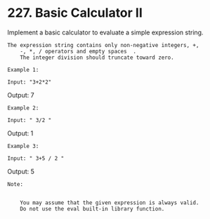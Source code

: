 # 227. Basic Calculator II

Implement a basic calculator to evaluate a simple expression string.

    The expression string contains only non-negative integers, +,
        -, *, / operators and empty spaces  .
        The integer division should truncate toward zero.

    Example 1:

    Input: "3+2*2"
Output: 7

    Example 2:

    Input: " 3/2 "
Output: 1

    Example 3:

    Input: " 3+5 / 2 "
Output: 5

    Note:

    
        You may assume that the given expression is always valid.
        Do not use the eval built-in library function.